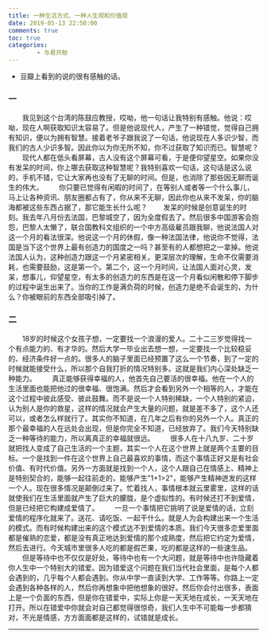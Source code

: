 ```yaml
---
title: 一种生活方式、一种人生观和价值观
date: 2019-05-13 22:50:00
comments: true
toc: true
categories:
        - 与君共勉
---
```


*  豆瓣上看到的说的很有感触的话。
   
<!--more-->
    

###  一  
　　我见到这个台湾的陈鼓应教授，哎呦，他一句话让我特别有感触。他说：哎呦，现在人啊获取知识太容易了。但是他说现代人，产生了一种错觉，觉得自己拥有知识，便以为拥有智慧。接着老爷子跟我说了一句话，他说现在人多识少智，而我们的古人少识多智。因此你以为你无所不知，你不过获取了知识而已。智慧呢？ 
　　现代人都在低头看屏幕，古人没有这个屏幕可看，于是便仰望星空。如果你没有发呆的时间，你上哪去获取这种智慧呢？我特别喜欢一句话，这句话是这么说的，手机不错，它让大家再也没有了无聊的时间。但是，也消除了那些因无聊而诞生的伟大。
　　你只要已觉得有闲暇的时间了，在等别人或者等一个什么事儿，马上让各种资讯、朋友圈都占有了，你从来不无聊，因此你也从来不发呆，你的脑海都被这些东西占据了，那它能生长什么呢？
　　发呆的时候是创意诞生的时刻。我去年八月份去法国，巴黎城空了，因为全度假去了。然后很多中国游客会抱怨，巴黎人太懒了，联合国教科文组织的一个中方高级雇员跟我聊，他说法国人对这一个月的看法很深。他说这一个月的休假，像一种法国法律，他说你不觉得，法国是当下这个世界上最有创造力的国度之一吗？甚至有的人都想把之一拿掉。他说法国人认为，这种创造力跟这一个月紧密相关。更深层次的理解，生命不仅需要消耗，也需要鼓励，这是第一个。第二个，这一个月时间，让法国人面对心灵，发呆，想事儿，仰望星空，有太多的创造力的东西是在这一个月看似闲散和停下脚步的过程中诞生出来了。当你的工作是满负荷的时候，创造力是绝不会诞生的，为什么？你被眼前的东西全部吸引掉了。

### 二
　　18岁的时候这个女孩子想，一定要找一个浪漫的爱人。二十二三岁觉得找一个有点能力的、有才华的。然后大学一毕业出去想一想，一定要找一个比较稳妥的、经济条件好一点的。很多人的脑子里面已经预置了这么一个节奏，到了一定的时候就能接受什么，所以那个自我打折的情况特别多。这就是我们内心深处缺乏一种能力。 
　　真正能够获得幸福的人，他首先自己要活的很幸福。他在一个人的生活里面也能把他过的很幸福、很饱满。然后才会看到另外一个相等的人，才能在这个过程中彼此感受、彼此鼓舞。而不是说一个人特别稀缺，一个人特别的紧迫，认为别人是你的救星，这样的情况就会产生大量的问题，就是差不多了，这个人还可以，或者怎么样就行了。其实你不知道，在几年之后有你的另外一个人。真正的那个最幸福的人在远处会出现，但是你完全不知道，已经放弃了。我们今天特别缺乏一种等待的能力，所以离真正的幸福就很远。 
　　很多人在十八九岁、二十岁就把找人变成了自己生活的一个主题，其实一个人在这个世界上就是两个主要的目标。一个是找到一件在这个世界上自己最喜欢的事情，而这个事情正好又是有社会价值、有时代价值。另外一方面就是找到一个人，这个人跟自己在情感上、精神上是特别契合的，能够一起往前走的，能够产生"1+1>2"，能够产生精神迸发的这样一个人。现在很多情况是颠倒过来了。忙着找人，事情根本就云里雾里，这样的话就使我们在生活里面就产生了巨大的朦胧，是个虚拟性的。有时候还打不到爱情，但是已经把它构建成爱情了。 
　　一旦一个事情把它挑明了说是爱情的话，立刻爱情的程序化就来了。送花、请吃饭、一起干什么。就是人为会构建出来一个生活的模式。而有时候构建出来的这个模式达不到爱情的本质。我们今天很多恋爱里面都是催熟的恋爱，都是没有真正地达到爱情的那个成熟度，然后把它约定为爱情，然后去进行。今天城市里很多人吃的都是假芒果，吃的都是这样的一些速生品。 
　　但是等待中也不仅仅是好处，等待中也有一个大问题，就是等待中也许隐藏着你人生中一个特别大的错爱。因为错爱这个问题在我们当代社会里面，是每个人都会遇到的，几乎每个人都会遇到。你从中学一直读到大学、工作等等。你路上一定会遇到各种各样的人，然后你再想象中把他想象的很好。然后你会付出很多，表面上是一个负面的东西，但是你在错爱中，实际上你是一天天地在成长，一天天地在打开。所以在错爱中你就会对自己都觉得很惊奇，我们人生中不可能每一步都猜对，不光是情感，方方面面都是这样的，试错就是成长。
    
---